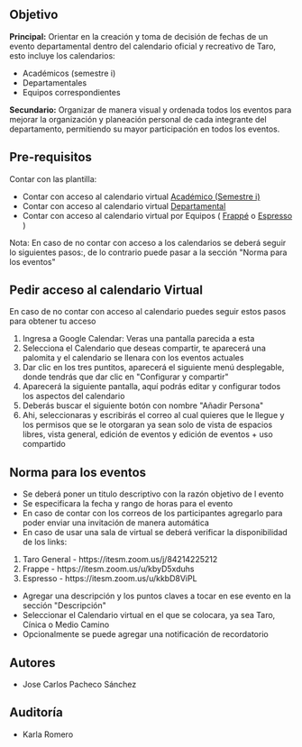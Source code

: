 

## Objetivo
**Principal:** Orientar en la creación y toma de decisión de fechas de un evento departamental dentro del calendario oficial y recreativo de Taro, esto incluye los calendarios:

<ul><li>Académicos (semestre i)</li><li>Departamentales</li><li>Equipos correspondientes</li></ul>

**Secundario:** Organizar de manera visual y ordenada todos los eventos para mejorar la organización y planeación personal de cada integrante del departamento, permitiendo su mayor participación en todos los eventos.


## Pre-requisitos

Contar con las plantilla:
- Contar con acceso al calendario virtual [Académico (Semestre i)](https://calendar.google.com/calendar/embed?src=itesm.mx_jd61cv3hbbmtuiib93un8s2lok%40group.calendar.google.com&ctz=America%2FMexico_City)
- Contar con acceso al calendario virtual [Departamental](https://calendar.google.com/calendar/embed?src=c_fprk5lfepv1dslipu1dv1let2c%40group.calendar.google.com&ctz=America%2FMexico_City)
- Contar con acceso al calendario virtual por Equipos ( [Frappé](url) o [Espresso](url) )

Nota: En caso de no contar con acceso a los calendarios se deberá  seguir lo siguientes pasos:, de lo contrario puede pasar a la sección "Norma para los eventos"

## Pedir acceso al calendario Virtual
En caso de no contar con acceso al calendario puedes seguir estos pasos para obtener tu acceso

<ol>
<li> Ingresa a Google Calendar: Veras una pantalla parecida a esta</li>


<li>Selecciona el Calendario que deseas compartir, te aparecerá una palomita y el calendario se llenara con los eventos actuales</li>



<li>Dar clic en los tres puntitos, aparecerá el siguiente menú desplegable, donde tendrás que dar clic en "Configurar y compartir"</li>


<li>Aparecerá la siguiente pantalla, aquí podrás editar y configurar todos los aspectos del calendario</li>



<li>Deberás buscar el siguiente botón con nombre "Añadir Persona"</li>

<li>Ahi, seleccionaras y escribirás el correo al cual quieres que le llegue y los permisos que se le otorgaran ya sean solo de vista de espacios libres, vista general, edición de eventos y edición de eventos + uso compartido   </li>


</ol>


## Norma para los eventos

- Se deberá poner un titulo descriptivo con la razón objetivo de l evento
- Se especificara la fecha y rango de horas para el evento
- En caso de contar con los correos de los participantes agregarlo para poder enviar una invitación de manera automática
- En caso de usar una sala de virtual se deberá  verificar la disponibilidad de los links:
<ol><li>Taro General - https://itesm.zoom.us/j/84214225212 </li><li>Frappe -  https://itesm.zoom.us/u/kbyD5xduhs  </li><li>Espresso - 
 https://itesm.zoom.us/u/kkbD8ViPL  </li></ol>

- Agregar una descripción y los puntos claves a tocar en ese evento en la sección "Descripción"
- Seleccionar el Calendario virtual en el que se colocara, ya sea Taro, Cínica o Medio Camino
- Opcionalmente se puede agregar una notificación de recordatorio


## Autores

- Jose Carlos Pacheco Sánchez

## Auditoría

-  Karla Romero
 



